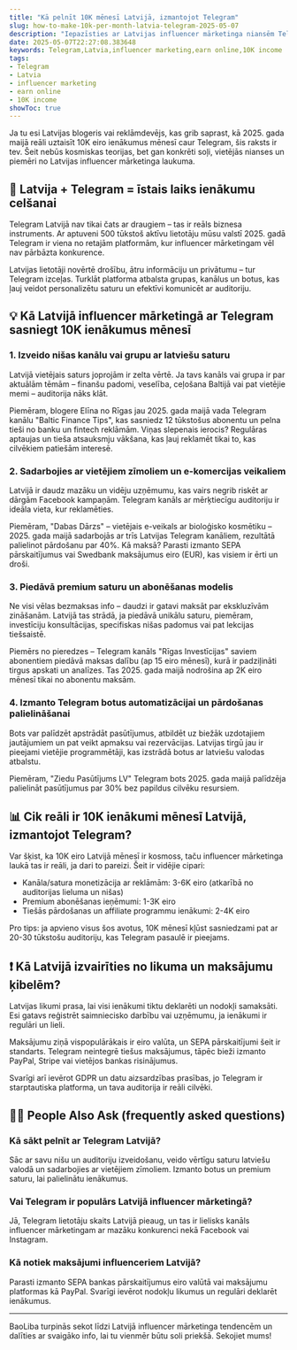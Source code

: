 ```yaml
---
title: "Kā pelnīt 10K mēnesī Latvijā, izmantojot Telegram"
slug: how-to-make-10k-per-month-latvia-telegram-2025-05-07
description: "Iepazīsties ar Latvijas influencer mārketinga niansēm Telegram platformā, uzzini, kā 2025. gadā nopelnīt 10K eiro mēnesī, ieteikumus no vietējām zvaigznēm un maksājumu īpatnības."
date: 2025-05-07T22:27:08.383648
keywords: Telegram,Latvia,influencer marketing,earn online,10K income
tags:
- Telegram
- Latvia
- influencer marketing
- earn online
- 10K income
showToc: true
---
```


Ja tu esi Latvijas blogeris vai reklāmdevējs, kas grib saprast, kā 2025. gada maijā reāli uztaisīt 10K eiro ienākumus mēnesī caur Telegram, šis raksts ir tev. Šeit nebūs kosmiskas teorijas, bet gan konkrēti soļi, vietējās nianses un piemēri no Latvijas influencer mārketinga laukuma.

## 📢 Latvija + Telegram = īstais laiks ienākumu celšanai

Telegram Latvijā nav tikai čats ar draugiem – tas ir reāls biznesa instruments. Ar aptuveni 500 tūkstoš aktīvu lietotāju mūsu valstī 2025. gadā Telegram ir viena no retajām platformām, kur influencer mārketingam vēl nav pārbāzta konkurence.

Latvijas lietotāji novērtē drošību, ātru informāciju un privātumu – tur Telegram izceļas. Turklāt platforma atbalsta grupas, kanālus un botus, kas ļauj veidot personalizētu saturu un efektīvi komunicēt ar auditoriju.

## 💡 Kā Latvijā influencer mārketingā ar Telegram sasniegt 10K ienākumus mēnesī

### 1. Izveido nišas kanālu vai grupu ar latviešu saturu

Latvijā vietējais saturs joprojām ir zelta vērtē. Ja tavs kanāls vai grupa ir par aktuālām tēmām – finanšu padomi, veselība, ceļošana Baltijā vai pat vietējie memi – auditorija nāks klāt.

Piemēram, blogere Elīna no Rīgas jau 2025. gada maijā vada Telegram kanālu "Baltic Finance Tips", kas sasniedz 12 tūkstošus abonentu un pelna tieši no banku un fintech reklāmām. Viņas slepenais ierocis? Regulāras aptaujas un tieša atsauksmju vākšana, kas ļauj reklamēt tikai to, kas cilvēkiem patiešām interesē.

### 2. Sadarbojies ar vietējiem zīmoliem un e-komercijas veikaliem

Latvijā ir daudz mazāku un vidēju uzņēmumu, kas vairs negrib riskēt ar dārgām Facebook kampaņām. Telegram kanāls ar mērķtiecīgu auditoriju ir ideāla vieta, kur reklamēties.

Piemēram, "Dabas Dārzs" – vietējais e-veikals ar bioloģisko kosmētiku – 2025. gada maijā sadarbojās ar trīs Latvijas Telegram kanāliem, rezultātā palielinot pārdošanu par 40%. Kā maksā? Parasti izmanto SEPA pārskaitījumus vai Swedbank maksājumus eiro (EUR), kas visiem ir ērti un droši.

### 3. Piedāvā premium saturu un abonēšanas modelis

Ne visi vēlas bezmaksas info – daudzi ir gatavi maksāt par ekskluzīvām zināšanām. Latvijā tas strādā, ja piedāvā unikālu saturu, piemēram, investīciju konsultācijas, specifiskas nišas padomus vai pat lekcijas tiešsaistē.

Piemērs no pieredzes – Telegram kanāls "Rīgas Investīcijas" saviem abonentiem piedāvā maksas dalību (ap 15 eiro mēnesī), kurā ir padziļināti tirgus apskati un analīzes. Tas 2025. gada maijā nodrošina ap 2K eiro mēnesī tikai no abonentu maksām.

### 4. Izmanto Telegram botus automatizācijai un pārdošanas palielināšanai

Bots var palīdzēt apstrādāt pasūtījumus, atbildēt uz biežāk uzdotajiem jautājumiem un pat veikt apmaksu vai rezervācijas. Latvijas tirgū jau ir pieejami vietējie programmētāji, kas izstrādā botus ar latviešu valodas atbalstu.

Piemēram, "Ziedu Pasūtījums LV" Telegram bots 2025. gada maijā palīdzēja palielināt pasūtījumus par 30% bez papildus cilvēku resursiem.

## 📊 Cik reāli ir 10K ienākumi mēnesī Latvijā, izmantojot Telegram?

Var šķist, ka 10K eiro Latvijā mēnesī ir kosmoss, taču influencer mārketinga laukā tas ir reāli, ja dari to pareizi. Šeit ir vidējie cipari:

- Kanāla/satura monetizācija ar reklāmām: 3-6K eiro (atkarībā no auditorijas lieluma un nišas)
- Premium abonēšanas ieņēmumi: 1-3K eiro
- Tiešās pārdošanas un affiliate programmu ienākumi: 2-4K eiro

Pro tips: ja apvieno visus šos avotus, 10K mēnesī kļūst sasniedzami pat ar 20-30 tūkstošu auditoriju, kas Telegram pasaulē ir pieejams.

## ❗ Kā Latvijā izvairīties no likuma un maksājumu ķibelēm?

Latvijas likumi prasa, lai visi ienākumi tiktu deklarēti un nodokļi samaksāti. Esi gatavs reģistrēt saimniecisko darbību vai uzņēmumu, ja ienākumi ir regulāri un lieli.

Maksājumu ziņā vispopulārākais ir eiro valūta, un SEPA pārskaitījumi šeit ir standarts. Telegram neintegrē tiešus maksājumus, tāpēc bieži izmanto PayPal, Stripe vai vietējos bankas risinājumus.

Svarīgi arī ievērot GDPR un datu aizsardzības prasības, jo Telegram ir starptautiska platforma, un tava auditorija ir reāli cilvēki.

## 🙋‍♂️ People Also Ask (frequently asked questions)

### Kā sākt pelnīt ar Telegram Latvijā?

Sāc ar savu nišu un auditoriju izveidošanu, veido vērtīgu saturu latviešu valodā un sadarbojies ar vietējiem zīmoliem. Izmanto botus un premium saturu, lai palielinātu ienākumus.

### Vai Telegram ir populārs Latvijā influencer mārketingā?

Jā, Telegram lietotāju skaits Latvijā pieaug, un tas ir lielisks kanāls influencer mārketingam ar mazāku konkurenci nekā Facebook vai Instagram.

### Kā notiek maksājumi influenceriem Latvijā?

Parasti izmanto SEPA bankas pārskaitījumus eiro valūtā vai maksājumu platformas kā PayPal. Svarīgi ievērot nodokļu likumus un regulāri deklarēt ienākumus.

---

BaoLiba turpinās sekot līdzi Latvijā influencer mārketinga tendencēm un dalīties ar svaigāko info, lai tu vienmēr būtu soli priekšā. Sekojiet mums!